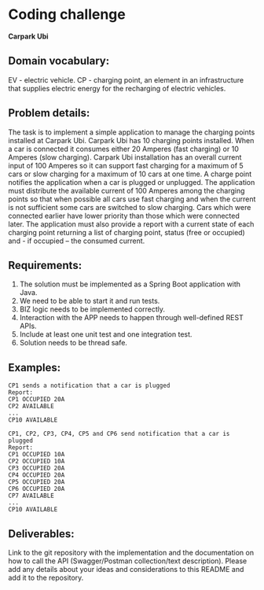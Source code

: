 # Coding challenge
**Carpark Ubi**

## Domain vocabulary:
EV - electric vehicle.
CP - charging point, an element in an infrastructure that supplies electric energy for the recharging of electric vehicles.

## Problem details:
The task is to implement a simple application to manage the charging points installed at Carpark Ubi.
Carpark Ubi has 10 charging points installed. When a car is connected it consumes either 20 Amperes (fast charging) or 10 Amperes (slow charging).
Carpark Ubi installation has an overall current input of 100 Amperes so it can support fast charging for a maximum of 5 cars or slow charging for a maximum of 10 cars at one time.
A charge point notifies the application when a car is plugged or unplugged.
The application must distribute the available current of 100 Amperes among the charging points so that when possible all cars use fast charging and when the current is not sufficient some cars are switched to slow charging.
Cars which were connected earlier have lower priority than those which were connected later.
The application must also provide a report with a current state of each charging point returning a list of charging point, status (free or occupied) and - if occupied – the consumed current.

## Requirements:
1. The solution must be implemented as a Spring Boot application with Java.
2. We need to be able to start it and run tests.
3. BIZ logic needs to be implemented correctly.
4. Interaction with the APP needs to happen through well-defined REST APIs.
4. Include at least one unit test and one integration test.
3. Solution needs to be thread safe.

## Examples:

```
CP1 sends a notification that a car is plugged
Report: 
CP1 OCCUPIED 20A
CP2 AVAILABLE
...
CP10 AVAILABLE
```

```
CP1, CP2, CP3, CP4, CP5 and CP6 send notification that a car is plugged
Report:
CP1 OCCUPIED 10A
CP2 OCCUPIED 10A
CP3 OCCUPIED 20A
CP4 OCCUPIED 20A
CP5 OCCUPIED 20A
CP6 OCCUPIED 20A
CP7 AVAILABLE
...
CP10 AVAILABLE
```

## Deliverables:
Link to the git repository with the implementation and the documentation on how to call the API (Swagger/Postman collection/text description).
Please add any details about your ideas and considerations to this README and add it to the repository.

